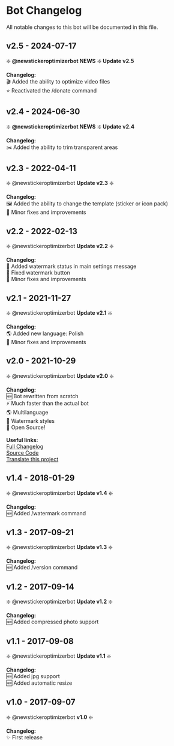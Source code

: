 # Bot Changelog

All notable changes to this bot will be documented in this file.


## v2.5 - 2024-07-17

❇️ **@newstickeroptimizerbot NEWS**
❇️ **Update v2.5**

**Changelog:**<br>
🎬 Added the ability to optimize video files<br>
⭐ Reactivated the /donate command<br>


## v2.4 - 2024-06-30

❇️ **@newstickeroptimizerbot NEWS**
❇️ **Update v2.4**

**Changelog:**<br>
✂️ Added the ability to trim transparent areas<br>

## v2.3 - 2022-04-11

❇️ @newstickeroptimizerbot **Update v2.3** ❇️

**Changelog:**<br>
🖼 Added the ability to change the template (sticker or icon pack)<br>
🐞 Minor fixes and improvements<br>

## v2.2 - 2022-02-13

❇️ @newstickeroptimizerbot **Update v2.2** ❇️

**Changelog:**<br>
🔏 Added watermark status in main settings message<br>
🐞 Fixed watermark button<br>
🐞 Minor fixes and improvements<br>

## v2.1 - 2021-11-27

❇️ @newstickeroptimizerbot **Update v2.1** ❇️

**Changelog:**<br>
🌎 Added new language: Polish<br>
🐞 Minor fixes and improvements<br>

## v2.0 - 2021-10-29

❇️ @newstickeroptimizerbot **Update v2.0** ❇️

**Changelog:**<br>
🆕 Bot rewritten from scratch<br>
⚡ Much faster than the actual bot<br>
🌎 Multilanguage<br>
🔏 Watermark styles<br>
🔑 Open Source!<br>
<br>
**Useful links:**<br>
[Full Changelog](changelog.bot.md) <br>
[Source Code](https://github.com/Lukasss93/telegram-stickeroptimizer) <br>
[Translate this project](https://crowdin.com/project/sticker-optimizer)

## v1.4 - 2018-01-29

❇️ @newstickeroptimizerbot **Update v1.4** ❇️

**Changelog:**<br>
🆕 Added /watermark command

## v1.3 - 2017-09-21

❇️ @newstickeroptimizerbot **Update v1.3** ❇️

**Changelog:**<br>
🆕 Added /version command

## v1.2 - 2017-09-14

❇️ @newstickeroptimizerbot **Update v1.2** ❇️

**Changelog:**<br>
🆕 Added compressed photo support

## v1.1 - 2017-09-08

❇️ @newstickeroptimizerbot **Update v1.1** ❇️

**Changelog:**<br>
🆕 Added jpg support<br>
🆕 Added automatic resize

## v1.0 - 2017-09-07

❇️ @newstickeroptimizerbot **v1.0** ❇️

**Changelog:**<br>
✨ First release

